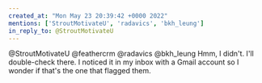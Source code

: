 ```yaml
---
created_at: "Mon May 23 20:39:42 +0000 2022"
mentions: ['StroutMotivateU', 'radavics', 'bkh_leung']
in_reply_to: @StroutMotivateU
---
```


@StroutMotivateU @feathercrm @radavics @bkh_leung Hmm, I didn't. I'll double-check there. I noticed it in my inbox with a Gmail account so I wonder if that's the one that flagged them.